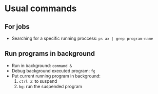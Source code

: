 # Usual commands

## For jobs
- Searching for a specific running proccess: `ps ax | grep program-name`

## Run programs in background
- Run in background: `command &`
- Debug background executed program: `fg`
- Put current running program in background:
  1. `ctrl z`: to suspend
  2. `bg`: run the suspended program

